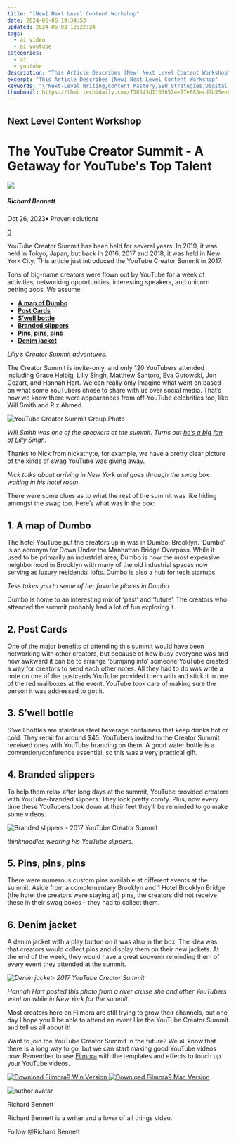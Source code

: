 ```yaml
---
title: "[New] Next Level Content Workshop"
date: 2024-06-06 19:34:53
updated: 2024-06-08 12:22:24
tags:
  - ai video
  - ai youtube
categories:
  - ai
  - youtube
description: "This Article Describes [New] Next Level Content Workshop"
excerpt: "This Article Describes [New] Next Level Content Workshop"
keywords: "\"Next-Level Writing,Content Mastery,SEO Strategies,Digital Marketing,Engaging Articles,Effective Copywriting,Creative Content\""
thumbnail: https://thmb.techidaily.com/738343d11636524e97e883ecdfb55ee8c179338e8409002b7334f65b8debc634.jpg
---
```


## Next Level Content Workshop

# The YouTube Creator Summit - A Getaway for YouTube's Top Talent

![](https://images.wondershare.com/filmora/article-images/richard-bennett.jpg)

##### Richard Bennett

 Oct 26, 2023• Proven solutions

[0](#commentsBoxSeoTemplate)

YouTube Creator Summit has been held for several years. In 2019, it was held in Tokyo, Japan, but back in 2016, 2017 and 2018, it was held in New York City. This article just introduced the YouTube Creator Summit in 2017.

Tons of big-name creators were flown out by YouTube for a week of activities, networking opportunities, interesting speakers, and unicorn petting zoos. We assume.

* [**A map of Dumbo**](#dumbo)
* [**Post Cards**](#postcards)
* [**S’well bottle**](#bottle)
* [**Branded slippers**](#slippers)
* [**Pins, pins, pins**](#pins)
* [**Denim jacket**](#jacket)

_Lilly’s Creator Summit adventures._

The Creator Summit is invite-only, and only 120 YouTubers attended including Grace Helbig, Lilly Singh, Matthew Santoro, Eva Gutowski, Jon Cozart, and Hannah Hart. We can really only imagine what went on based on what some YouTubers chose to share with us over social media. That’s how we know there were appearances from off-YouTube celebrities too, like Will Smith and Riz Ahmed.

![YouTube Creator Summit Group Photo](https://images.wondershare.com/filmora/article-images/youtube-creator-summit-2017.jpg)

_Will Smith was one of the speakers at the summit. Turns out_ [_he’s a big fan of Lilly Singh_](https://www.youtube.com/watch?v=AGlcsogbAQY)_._

Thanks to Nick from nickatnyte, for example, we have a pretty clear picture of the kinds of swag YouTube was giving away.

_Nick talks about arriving in New York and goes through the swag box waiting in his hotel room._

There were some clues as to what the rest of the summit was like hiding amongst the swag too. Here’s what was in the box:

## 1\. A map of Dumbo

The hotel YouTube put the creators up in was in Dumbo, Brooklyn. ‘Dumbo’ is an acronym for Down Under the Manhattan Bridge Overpass. While it used to be primarily an industrial area, Dumbo is now the most expensive neighborhood in Brooklyn with many of the old industrial spaces now serving as luxury residential lofts. Dumbo is also a hub for tech startups.

_Tess takes you to some of her favorite places in Dumbo._

Dumbo is home to an interesting mix of ‘past’ and ‘future’. The creators who attended the summit probably had a lot of fun exploring it.

## 2\. Post Cards

One of the major benefits of attending this summit would have been networking with other creators, but because of how busy everyone was and how awkward it can be to arrange ‘bumping into’ someone YouTube created a way for creators to send each other notes. All they had to do was write a note on one of the postcards YouTube provided them with and stick it in one of the red mailboxes at the event. YouTube took care of making sure the person it was addressed to got it.

## 3\. S’well bottle

S’well bottles are stainless steel beverage containers that keep drinks hot or cold. They retail for around $45\. YouTubers invited to the Creator Summit received ones with YouTube branding on them. A good water bottle is a convention/conference essential, so this was a very practical gift.

## 4\. Branded slippers

To help them relax after long days at the summit, YouTube provided creators with YouTube-branded slippers. They look pretty comfy. Plus, now every time these YouTubers look down at their feet they’ll be reminded to go make some videos.

![Branded slippers - 2017 YouTube Creator Summit](https://images.wondershare.com/filmora/article-images/youtube-creator-summit-branded-slippers.jpg)

_thinknoodles wearing his YouTube slippers._

## 5\. Pins, pins, pins

There were numerous custom pins available at different events at the summit. Aside from a complementary Brooklyn and 1 Hotel Brooklyn Bridge (the hotel the creators were staying at) pins, the creators did not receive these in their swag boxes – they had to collect them.

## 6\. Denim jacket

A denim jacket with a play button on it was also in the box. The idea was that creators would collect pins and display them on their new jackets. At the end of the week, they would have a great souvenir reminding them of every event they attended at the summit.

_![Denim jacket- 2017 YouTube Creator Summit](https://images.wondershare.com/filmora/article-images/youtube-creator-summit-denim-jacket.jpg)_

_Hannah Hart posted this photo from a river cruise she and other YouTubers went on while in New York for the summit._

Most creators here on Filmora are still trying to grow their channels, but one day I hope you’ll be able to attend an event like the YouTube Creator Summit and tell us all about it!

Want to join the YouTube Creator Summit in the future? We all know that there is a long way to go, but we can start making good YouTube videos now. Remember to use [Filmora](https://tools.techidaily.com/wondershare/filmora/download/) with the templates and effects to touch up your YouTube videos.

[![Download Filmora9 Win Version](https://images.wondershare.com/filmora/guide/download-btn-win.jpg) ](https://tools.techidaily.com/wondershare/filmora/download/) [![Download Filmora9 Mac Version](https://images.wondershare.com/filmora/guide/download-btn-mac.jpg) ](https://tools.techidaily.com/wondershare/filmora/download/)

![author avatar](https://images.wondershare.com/filmora/article-images/richard-bennett.jpg)

Richard Bennett

Richard Bennett is a writer and a lover of all things video.

Follow @Richard Bennett


<ins class="adsbygoogle"
     style="display:block"
     data-ad-format="autorelaxed"
     data-ad-client="ca-pub-7571918770474297"
     data-ad-slot="1223367746"></ins>



<ins class="adsbygoogle"
     style="display:block"
     data-ad-client="ca-pub-7571918770474297"
     data-ad-slot="8358498916"
     data-ad-format="auto"
     data-full-width-responsive="true"></ins>
